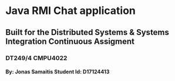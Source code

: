 

# Java RMI Chat application 

## Built for the Distributed Systems & Systems Integration Continuous Assigment  

### DT249/4 CMPU4022 
#### By: Jonas Samaitis Student Id: D17124413


